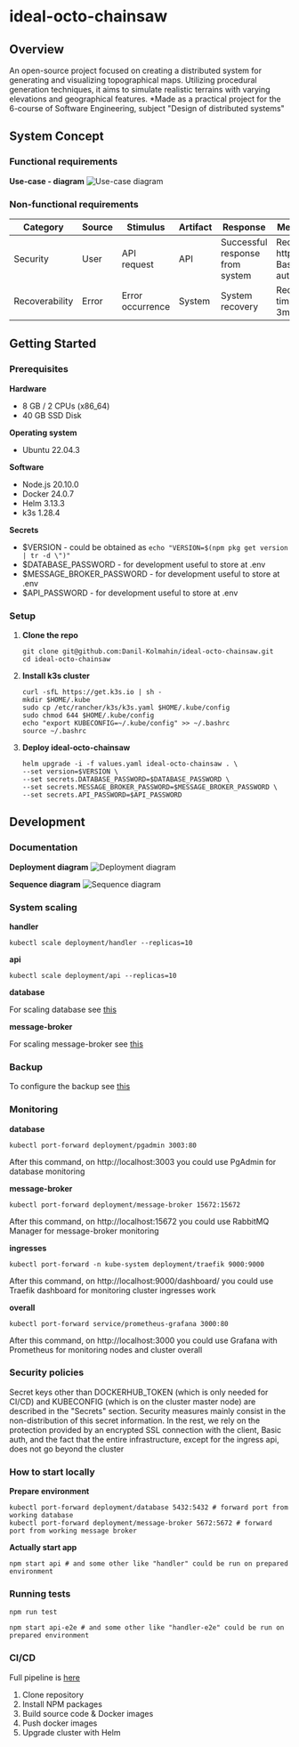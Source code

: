 # ideal-octo-chainsaw

## Overview
An open-source project focused on creating a distributed system for generating and visualizing topographical maps. Utilizing procedural generation techniques, it aims to simulate realistic terrains with varying elevations and geographical features.
*Made as a practical project for the 6-course of Software Engineering, subject "Design of distributed systems"

## System Concept
### Functional requirements
**Use-case - diagram**
![Use-case diagram](/docs/use-case.svg)

### Non-functional requirements
Category | Source | Stimulus | Artifact | Response | Measure
-|-|-|-|-|-
Security | User | API request | API | Successful response from system | Required https and Basic auth
Recoverability | Error | Error occurrence | System | System recovery | Recovery time < 3m

## Getting Started
### Prerequisites
**Hardware**
- 8 GB / 2 CPUs (x86_64)
- 40 GB SSD Disk

**Operating system**
- Ubuntu 22.04.3

**Software**
- Node.js 20.10.0
- Docker 24.0.7
- Helm 3.13.3
- k3s 1.28.4

**Secrets**
- \$VERSION - could be obtained as `echo "VERSION=$(npm pkg get version | tr -d \")"`
- \$DATABASE_PASSWORD - for development useful to store at .env
- \$MESSAGE_BROKER_PASSWORD - for development useful to store at .env
- \$API_PASSWORD - for development useful to store at .env

### Setup
1. **Clone the repo**
   ```
   git clone git@github.com:Danil-Kolmahin/ideal-octo-chainsaw.git
   cd ideal-octo-chainsaw
   ```

2. **Install k3s cluster**
   ```
   curl -sfL https://get.k3s.io | sh -
   mkdir $HOME/.kube  
   sudo cp /etc/rancher/k3s/k3s.yaml $HOME/.kube/config  
   sudo chmod 644 $HOME/.kube/config
   echo "export KUBECONFIG=~/.kube/config" >> ~/.bashrc
   source ~/.bashrc
   ```

3. **Deploy ideal-octo-chainsaw**
   ```
   helm upgrade -i -f values.yaml ideal-octo-chainsaw . \
   --set version=$VERSION \
   --set secrets.DATABASE_PASSWORD=$DATABASE_PASSWORD \
   --set secrets.MESSAGE_BROKER_PASSWORD=$MESSAGE_BROKER_PASSWORD \
   --set secrets.API_PASSWORD=$API_PASSWORD
   ```

## Development
### Documentation
**Deployment diagram**
![Deployment diagram](/docs/deployment.svg)

**Sequence diagram**
![Sequence diagram](/docs/sequence.svg)

### System scaling
**handler**
```
kubectl scale deployment/handler --replicas=10
```

**api**
```
kubectl scale deployment/api --replicas=10
```

**database**

For scaling database see [this](https://www.postgresql.org/docs/current/runtime-config-replication.html)

**message-broker**

For scaling message-broker see [this](https://www.rabbitmq.com/ha.html)

### Backup
To configure the backup see [this](https://kubernetes.io/docs/concepts/storage/volume-snapshots/)

### Monitoring
**database**
```
kubectl port-forward deployment/pgadmin 3003:80
```
After this command, on http://localhost:3003 you could use PgAdmin for database monitoring

**message-broker**
```
kubectl port-forward deployment/message-broker 15672:15672
```
After this command, on http://localhost:15672 you could use RabbitMQ Manager for message-broker monitoring

**ingresses**
```
kubectl port-forward -n kube-system deployment/traefik 9000:9000
```
After this command, on http://localhost:9000/dashboard/ you could use Traefik dashboard for monitoring cluster ingresses work

**overall**
```
kubectl port-forward service/prometheus-grafana 3000:80
```
After this command, on http://localhost:3000 you could use Grafana with Prometheus for monitoring nodes and cluster overall

### Security policies
Secret keys other than DOCKERHUB_TOKEN (which is only needed for CI/CD) and KUBECONFIG (which is on the cluster master node) are described in the "Secrets" section. Security measures mainly consist in the non-distribution of this secret information. In the rest, we rely on the protection provided by an encrypted SSL connection with the client, Basic auth, and the fact that the entire infrastructure, except for the ingress api, does not go beyond the cluster

### How to start locally
**Prepare environment**
```
kubectl port-forward deployment/database 5432:5432 # forward port from working database
kubectl port-forward deployment/message-broker 5672:5672 # forward port from working message broker
```
**Actually start app**
```
npm start api # and some other like "handler" could be run on prepared environment
```

### Running tests
```
npm run test
```
```
npm start api-e2e # and some other like "handler-e2e" could be run on prepared environment
```

### CI/CD
Full pipeline is [here](.github/workflows/ci-cd.yml)
1. Clone repository
2. Install NPM packages
3. Build source code & Docker images
4. Push docker images
5. Upgrade cluster with Helm

